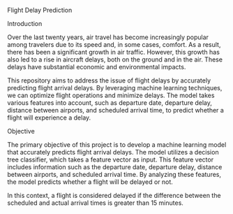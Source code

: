 Flight Delay Prediction

Introduction

Over the last twenty years, air travel has become increasingly popular among travelers due to its speed and, in some cases, 
comfort. As a result, there has been a significant growth in air traffic. However, this growth has also led to a rise in aircraft 
delays, both on the ground and in the air. These delays have substantial economic and environmental impacts.

This repository aims to address the issue of flight delays by accurately predicting flight arrival delays. 
By leveraging machine learning techniques, we can optimize flight operations and minimize delays. The model 
takes various features into account, such as departure date, departure delay, distance between airports, and 
scheduled arrival time, to predict whether a flight will experience a delay.

Objective

The primary objective of this project is to develop a machine learning model that accurately predicts flight 
arrival delays. The model utilizes a decision tree classifier, which takes a feature vector as input. This feature vector 
includes information such as the departure date, departure delay, distance between airports, and scheduled arrival time. 
By analyzing these features, the model predicts whether a flight will be delayed or not.

In this context, a flight is considered delayed if the difference between the scheduled and actual arrival times is greater than 15 minutes.

